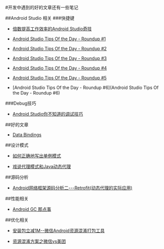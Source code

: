 #开发中遇到的好的文章还有一些笔记

##Android Studio 相关
###快捷键

 * [倍数提高工作效率的Android Studio奇技](http://www.kuqin.com/shuoit/20150909/347947.html)

 * [Android Studio Tips Of the Day - Roundup #1](http://www.developerphil.com/android-studio-tips-of-the-day-roundup-1/)

 * [Android Studio Tips Of the Day - Roundup #2](http://www.developerphil.com/android-studio-tips-of-the-day-roundup-2/)

 * [Android Studio Tips Of the Day - Roundup #3](http://www.developerphil.com/android-studio-tips-of-the-day-roundup-3/)

 * [Android Studio Tips Of the Day - Roundup #4](http://www.developerphil.com/android-studio-tips-of-the-day-roundup-4/)

 * [Android Studio Tips Of the Day - Roundup #5](http://www.developerphil.com/android-studio-tips-of-the-day-roundup-5/)

 * [Android Studio Tips Of the Day - Roundup #6](Android Studio Tips Of the Day - Roundup #6)


###Debug技巧
 * [Android Studio你不知道的调试技巧](http://tianweishu.com/2015/12/21/android-studio-debug-tips-you-may-not-know/)



##好的文章

 * [Data Bindings](https://realm.io/cn/news/data-binding-android-boyar-mount/)



##设计模式
 * [如何正确地写出单例模式](http://wuchong.me/blog/2014/08/28/how-to-correctly-write-singleton-pattern/)

 * [戏说代理模式和Java动态代理](http://www.jianshu.com/p/0d919e54eef0)


##源码分析
 * [Android网络框架源码分析二---Retrofit(动态代理的实际应用)](http://www.jianshu.com/p/07dac989272c)


##性能相关

 * [Android GC 那点事](http://mp.weixin.qq.com/s?__biz=MzI1MTA1MzM2Nw%3D%3D&hmsr=toutiao.io&idx=1&mid=400021278&scene=0&sn=0e971807eb0e9dcc1a81853189a092f3&utm_medium=toutiao.io&utm_source=toutiao.io)


##优化相关

 * [安装包立减1M--微信Android资源混淆打包工具](http://mp.weixin.qq.com/s?__biz=MzAwNDY1ODY2OQ==&mid=208135658&idx=1&sn=ac9bd6b4927e9e82f9fa14e396183a8f#rd)

 * [资源混淆方案之微信vs美团](http://mrljdx.com/2015/12/18/%E8%B5%84%E6%BA%90%E6%B7%B7%E6%B7%86%E6%96%B9%E6%A1%88%E4%B9%8B%E5%BE%AE%E4%BF%A1vs%E7%BE%8E%E5%9B%A2/)


